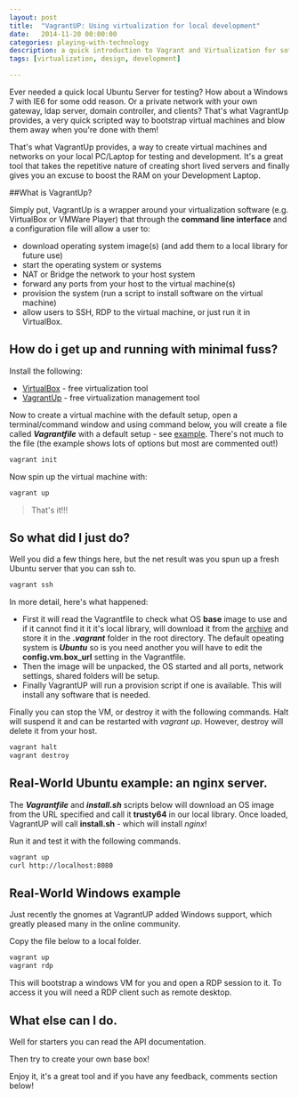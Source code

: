 ```yaml
---
layout: post
title:  "VagrantUP: Using virtualization for local development"
date:   2014-11-20 00:00:00
categories: playing-with-technology
description: a quick introduction to Vagrant and Virtualization for software developers
tags: [virtualization, design, development]

---
```


Ever needed a quick local Ubuntu Server for testing? How about a Windows 7 with IE6 for some odd reason. Or a private network with your own gateway, ldap server, domain controller, and clients? That's what VagrantUp provides, a very quick scripted way to bootstrap virtual machines and blow them away when you're done with them!

That's what VagrantUp provides, a way to create virtual machines and networks on your local PC/Laptop for testing and development. It's a great tool that takes the repetitive nature of creating short lived servers and finally gives you an excuse to boost the RAM on your Development Laptop.

##What is VagrantUp?

Simply put, VagrantUp is a wrapper around your virtualization software (e.g. VirtualBox or VMWare Player) that through the **command line interface** and a configuration file will allow a user to:

- download operating system image(s) (and add them to a local library for future use)
- start the operating system or systems
- NAT or Bridge the network to your host system
- forward any ports from your host to the virtual machine(s)
- provision the system (run a script to install software on the virtual machine)
- allow users to SSH, RDP to the virtual machine, or just run it in VirtualBox.

<linebreak>

## How do i get up and running with minimal fuss?

Install the following:

- [VirtualBox](https://www.virtualbox.org/) - free virtualization tool
- [VagrantUp](http://www.vagrantup.com/) - free virtualization management tool

Now to create a virtual machine with the default setup, open a terminal/command window and using command below, you will create a file called ***Vagrantfile*** with a default setup - see [example](https://gist.github.com/jnyryan/390afc62c1de8893b771). There's not much to the file (the example shows lots of options but most are commented out!)

``` bash
vagrant init
```

Now spin up the virtual machine with:

``` bash
vagrant up
```

> That's it!!!

## So what did I just do?

Well you did a few things here, but the net result was you spun up a fresh Ubuntu server that you can ssh to.

``` bash
vagrant ssh
```

In more detail, here's what happened:

- First it will read the Vagrantfile to check what OS **base** image to use and if it cannot find it it it's local library, will download it from the [archive](http://www.vagrantbox.es/) and store it in the ***.vagrant*** folder in the root directory. The default opeating system is ***Ubuntu*** so is you need another you will have to edit the **config.vm.box_url** setting in the Vagrantfile.
- Then the image will be unpacked, the OS started and all ports, network settings, shared folders will be setup.
- Finally VagrantUP will run a provision script if one is available. This will install any software that is needed.

Finally you can stop the VM, or destroy it with the following commands. Halt will suspend it and can be restarted with *vagrant up*. However, destroy will delete it from your host.

``` bash
vagrant halt
vagrant destroy
```

## Real-World Ubuntu example: an nginx server.

The ***Vagrantfile*** and ***install.sh*** scripts below will download an OS image from the URL specified and call it **trusty64** in our local library. Once loaded, VagrantUP will call **install.sh** - which will install *nginx*!

Run it and test it with the following commands.

``` bash
vagrant up
curl http://localhost:8080
```

<script src="https://gist.github.com/jnyryan/ff71b95cac948e6895f2.js"></script>

## Real-World Windows example

Just recently the gnomes at VagrantUP added Windows support, which greatly pleased many in the online community.

Copy the file below to a local folder.

``` bash
vagrant up
vagrant rdp
```
This will bootstrap a windows VM for you and open a RDP session to it. To access it you will need a RDP client such as remote desktop.

<script src="https://gist.github.com/jnyryan/67c6ef727e495934f806.js"></script>

## What else can I do.

Well for starters you can read the API documentation.

Then try to create your own base box!

Enjoy it, it's a great tool and if you have any feedback, comments section below!
